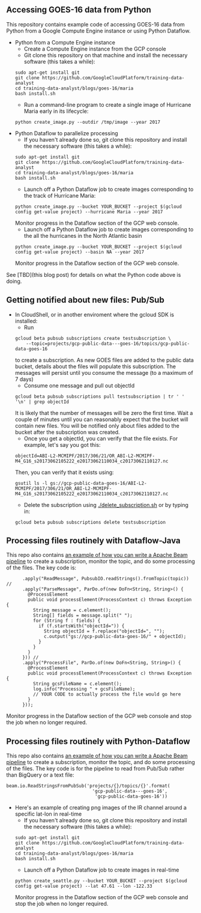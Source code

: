## Accessing GOES-16 data from Python

This repository contains example code of accessing GOES-16 data from Python from a Google Compute Engine instance or using Python Dataflow.

* Python from a Compute Engine instance
  * Create a Compute Engine instance from the GCP console
  * Git clone this repository on that machine and install the necessary software (this takes a while):
  ```
  sudo apt-get install git
  git clone https://github.com/GoogleCloudPlatform/training-data-analyst
  cd training-data-analyst/blogs/goes-16/maria
  bash install.sh
  ```
  * Run a command-line program to create a single image of Hurricane Maria early in its lifecycle:
  ```
  python create_image.py --outdir /tmp/image --year 2017
  ```
* Python Dataflow to parallelize processing
  * If you haven't already done so, git clone this repository and install the necessary software  (this takes a while):
  ```
  sudo apt-get install git
  git clone https://github.com/GoogleCloudPlatform/training-data-analyst
  cd training-data-analyst/blogs/goes-16/maria
  bash install.sh
  ```
  * Launch off a Python Dataflow job to create images corresponding to the track of Hurricane Maria:
  ```
  python create_image.py --bucket YOUR_BUCKET --project $(gcloud config get-value project) --hurricane Maria --year 2017
  ```
  Monitor progress in the Dataflow section of the GCP web console.
  * Launch off a Python Dataflow job to create images corresponding to the all the hurricanes in the North Atlantic basin
  ```
  python create_image.py --bucket YOUR_BUCKET --project $(gcloud config get-value project) --basin NA --year 2017
  ```
  Monitor progress in the Dataflow section of the GCP web console.

See [TBD](this blog post) for details on what the Python code above is doing.

## Getting notified about new files: Pub/Sub
* In CloudShell, or in another enviroment where the gcloud SDK is installed:
  * Run 
  ```
  gcloud beta pubsub subscriptions create testsubscription \
      --topic=projects/gcp-public-data---goes-16/topics/gcp-public-data-goes-16
  ```
  to create a subscription. As new GOES files are added to the public data bucket, details about the files will populate
  this subscription. The messages will persist until you consume the message (to a maximum of 7 days)
  * Consume one message and pull out objectId
  ```
  gcloud beta pubsub subscriptions pull testsubscription | tr ' ' '\n' | grep objectId
  ```
  It is likely that the number of messages will be zero the first time. Wait a couple of minutes until you can reasonably
  expect that the bucket will contain new files. You will be notified only about files added to the bucket after the
  subscription was created.
  * Once you get a objectId, you can verify that the file exists. For example, let's say you got this:
   ```
   objectId=ABI-L2-MCMIPF/2017/306/21/OR_ABI-L2-MCMIPF-M4_G16_s20173062105222_e20173062110034_c20173062110127.nc
   ```
   Then, you can verify that it exists using:
   ```
   gsutil ls -l gs://gcp-public-data-goes-16/ABI-L2-MCMIPF/2017/306/21/OR_ABI-L2-MCMIPF-M4_G16_s20173062105222_e20173062110034_c20173062110127.nc
   ```
  * Delete the subscription using [./delete_subscription.sh](./delete_subscription.sh) or by typing in:
  ```
  gcloud beta pubsub subscriptions delete testsubscription
  ```

## Processing files routinely with Dataflow-Java
This repo also contains [an example of how you can write a Apache Beam pipeline](./src/src/com/google/cloud/public_datasets/goes16/ListenPipeline.java) to create a subscription, monitor the topic, and do some processing of the files. The key code is:
```
      .apply("ReadMessage", PubsubIO.readStrings().fromTopic(topic)) //
      .apply("ParseMessage", ParDo.of(new DoFn<String, String>() {
        @ProcessElement
        public void processElement(ProcessContext c) throws Exception {
          String message = c.element();
          String[] fields = message.split(" ");
          for (String f : fields) {
            if (f.startsWith("objectId=")) {
              String objectId = f.replace("objectId=", "");
              c.output("gs://gcp-public-data-goes-16/" + objectId);
            }
          }
        }
      })) //
      .apply("ProcessFile", ParDo.of(new DoFn<String, String>() {
        @ProcessElement
        public void processElement(ProcessContext c) throws Exception {
          String gcsFileName = c.element();
          log.info("Processing " + gcsFileName);
          // YOUR CODE to actually process the file would go here
        }
      }));
```
Monitor progress in the Dataflow section of the GCP web console and stop the job when no longer required.
 
## Processing files routinely with Python-Dataflow

This repo also contains [an example of how you can write a Apache Beam pipeline](./maria/create_seattle.py) to create a subscription, monitor the topic, and do some processing of the files. The key code is for the pipeline to read from Pub/Sub rather than BigQuery or a text file:

  ```
  beam.io.ReadStringsFromPubSub('projects/{}/topics/{}'.format(
                                  'gcp-public-data---goes-16',
                                   'gcp-public-data-goes-16'))
  ```

* Here's an example of creating png images of the IR channel around a specific lat-lon in real-time
  * If you haven't already done so, git clone this repository and install the necessary software  (this takes a while):
  ```
  sudo apt-get install git
  git clone https://github.com/GoogleCloudPlatform/training-data-analyst
  cd training-data-analyst/blogs/goes-16/maria
  bash install.sh
  ```
  * Launch off a Python Dataflow job to create images in real-time
  ```
  python create_seattle.py --bucket YOUR_BUCKET --project $(gcloud config get-value project) --lat 47.61 --lon -122.33
  ```
  Monitor progress in the Dataflow section of the GCP web console and stop the job when no longer required.
